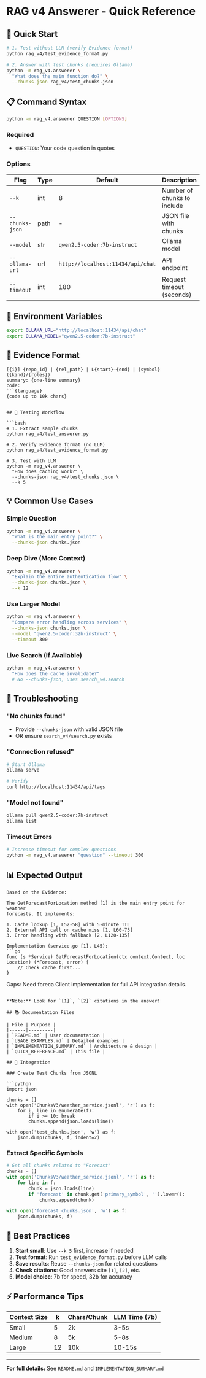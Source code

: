 # RAG v4 Answerer - Quick Reference

## 🚀 Quick Start

```bash
# 1. Test without LLM (verify Evidence format)
python rag_v4/test_evidence_format.py

# 2. Answer with test chunks (requires Ollama)
python -m rag_v4.answerer \
  "What does the main function do?" \
  --chunks-json rag_v4/test_chunks.json
```

## 📋 Command Syntax

```bash
python -m rag_v4.answerer QUESTION [OPTIONS]
```

### Required
- `QUESTION`: Your code question in quotes

### Options
| Flag | Type | Default | Description |
|------|------|---------|-------------|
| `--k` | int | 8 | Number of chunks to include |
| `--chunks-json` | path | - | JSON file with chunks |
| `--model` | str | `qwen2.5-coder:7b-instruct` | Ollama model |
| `--ollama-url` | url | `http://localhost:11434/api/chat` | API endpoint |
| `--timeout` | int | 180 | Request timeout (seconds) |

## 🔧 Environment Variables

```bash
export OLLAMA_URL="http://localhost:11434/api/chat"
export OLLAMA_MODEL="qwen2.5-coder:7b-instruct"
```

## 📝 Evidence Format

```
[{i}] {repo_id} | {rel_path} | L{start}–{end} | {symbol} ({kind}/{roles})
summary: {one-line summary}
code:
```{language}
{code up to 10k chars}
```
```

## 🧪 Testing Workflow

```bash
# 1. Extract sample chunks
python rag_v4/test_answerer.py

# 2. Verify Evidence format (no LLM)
python rag_v4/test_evidence_format.py

# 3. Test with LLM
python -m rag_v4.answerer \
  "How does caching work?" \
  --chunks-json rag_v4/test_chunks.json \
  --k 5
```

## 💡 Common Use Cases

### Simple Question
```bash
python -m rag_v4.answerer \
  "What is the main entry point?" \
  --chunks-json chunks.json
```

### Deep Dive (More Context)
```bash
python -m rag_v4.answerer \
  "Explain the entire authentication flow" \
  --chunks-json chunks.json \
  --k 12
```

### Use Larger Model
```bash
python -m rag_v4.answerer \
  "Compare error handling across services" \
  --chunks-json chunks.json \
  --model "qwen2.5-coder:32b-instruct" \
  --timeout 300
```

### Live Search (If Available)
```bash
python -m rag_v4.answerer \
  "How does the cache invalidate?"
  # No --chunks-json, uses search_v4.search
```

## 🐛 Troubleshooting

### "No chunks found"
- Provide `--chunks-json` with valid JSON file
- OR ensure `search_v4/search.py` exists

### "Connection refused"
```bash
# Start Ollama
ollama serve

# Verify
curl http://localhost:11434/api/tags
```

### "Model not found"
```bash
ollama pull qwen2.5-coder:7b-instruct
ollama list
```

### Timeout Errors
```bash
# Increase timeout for complex questions
python -m rag_v4.answerer "question" --timeout 300
```

## 📊 Expected Output

```
Based on the Evidence:

The GetForecastForLocation method [1] is the main entry point for weather 
forecasts. It implements:

1. Cache lookup [1, L52-58] with 5-minute TTL
2. External API call on cache miss [1, L60-75]
3. Error handling with fallback [2, L120-135]

Implementation (service.go [1], L45):
```go
func (s *Service) GetForecastForLocation(ctx context.Context, loc Location) (*Forecast, error) {
    // Check cache first...
}
```

Gaps: Need foreca.Client implementation for full API integration details.
```

**Note:** Look for `[1]`, `[2]` citations in the answer!

## 📚 Documentation Files

| File | Purpose |
|------|---------|
| `README.md` | User documentation |
| `USAGE_EXAMPLES.md` | Detailed examples |
| `IMPLEMENTATION_SUMMARY.md` | Architecture & design |
| `QUICK_REFERENCE.md` | This file |

## 🔗 Integration

### Create Test Chunks from JSONL

```python
import json

chunks = []
with open('ChunksV3/weather_service.jsonl', 'r') as f:
    for i, line in enumerate(f):
        if i >= 10: break
        chunks.append(json.loads(line))

with open('test_chunks.json', 'w') as f:
    json.dump(chunks, f, indent=2)
```

### Extract Specific Symbols

```python
# Get all chunks related to "Forecast"
chunks = []
with open('ChunksV3/weather_service.jsonl', 'r') as f:
    for line in f:
        chunk = json.loads(line)
        if 'forecast' in chunk.get('primary_symbol', '').lower():
            chunks.append(chunk)

with open('forecast_chunks.json', 'w') as f:
    json.dump(chunks, f)
```

## 🎯 Best Practices

1. **Start small**: Use `--k 5` first, increase if needed
2. **Test format**: Run `test_evidence_format.py` before LLM calls
3. **Save results**: Reuse `--chunks-json` for related questions
4. **Check citations**: Good answers cite `[1]`, `[2]`, etc.
5. **Model choice**: 7b for speed, 32b for accuracy

## ⚡ Performance Tips

| Context Size | k | Chars/Chunk | LLM Time (7b) |
|--------------|---|-------------|---------------|
| Small        | 5 | 2k          | 3-5s          |
| Medium       | 8 | 5k          | 5-8s          |
| Large        | 12 | 10k         | 10-15s        |

---

**For full details:** See `README.md` and `IMPLEMENTATION_SUMMARY.md`

